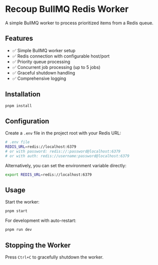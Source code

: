 # Recoup BullMQ Redis Worker

A simple BullMQ worker to process prioritized items from a Redis queue.

## Features

- ✅ Simple BullMQ worker setup
- ✅ Redis connection with configurable host/port
- ✅ Priority queue processing
- ✅ Concurrent job processing (up to 5 jobs)
- ✅ Graceful shutdown handling
- ✅ Comprehensive logging

## Installation

```bash
pnpm install
```

## Configuration

Create a `.env` file in the project root with your Redis URL:

```bash
# .env file
REDIS_URL=redis://localhost:6379
# or with password: redis://:password@localhost:6379
# or with auth: redis://username:password@localhost:6379
```

Alternatively, you can set the environment variable directly:

```bash
export REDIS_URL=redis://localhost:6379
```

## Usage

Start the worker:

```bash
pnpm start
```

For development with auto-restart:

```bash
pnpm run dev
```

## Stopping the Worker

Press `Ctrl+C` to gracefully shutdown the worker.
